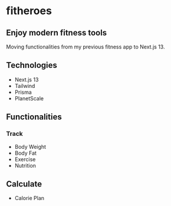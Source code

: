 # fitheroes

## Enjoy modern fitness tools

Moving functionalities from my previous fitness app to Next.js 13.

## Technologies

-   Next.js 13
-   Tailwind
-   Prisma
-   PlanetScale

## Functionalities

### Track

-   Body Weight
-   Body Fat
-   Exercise
-   Nutrition

## Calculate

-   Calorie Plan
